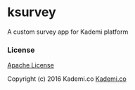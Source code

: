 # ksurvey
A custom survey app for Kademi platform

### License
[Apache License](https://github.com/anhnt/ksurvey/blob/master/LICENSE)

Copyright (c) 2016 Kademi.co [Kademi.co](http://kademi.co)